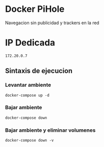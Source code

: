 # Docker PiHole

Navegacion sin publicidad y trackers en la red

# IP Dedicada
    172.20.0.7

## Sintaxis de ejecucion

### Levantar ambiente

    docker-compose up -d

### Bajar ambiente

    docker-compose down

### Bajar ambiente y eliminar volumenes

    docker-compose down -v